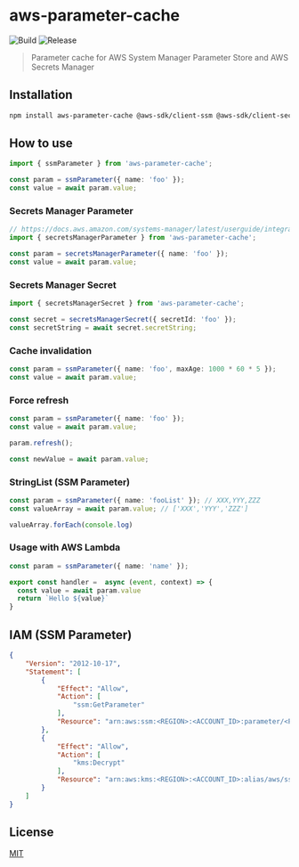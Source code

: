 # aws-parameter-cache
![Build](https://github.com/hupe1980/aws-parameter-cache/workflows/build/badge.svg)
![Release](https://github.com/hupe1980/aws-parameter-cache/workflows/release/badge.svg)

> Parameter cache for AWS System Manager Parameter Store and AWS Secrets Manager

## Installation

```bash
npm install aws-parameter-cache @aws-sdk/client-ssm @aws-sdk/client-secrets-manager
```

## How to use

```typescript
import { ssmParameter } from 'aws-parameter-cache';

const param = ssmParameter({ name: 'foo' });
const value = await param.value;
```

### Secrets Manager Parameter

```typescript
// https://docs.aws.amazon.com/systems-manager/latest/userguide/integration-ps-secretsmanager.html
import { secretsManagerParameter } from 'aws-parameter-cache';

const param = secretsManagerParameter({ name: 'foo' });
const value = await param.value;
```
### Secrets Manager Secret

```typescript
import { secretsManagerSecret } from 'aws-parameter-cache';

const secret = secretsManagerSecret({ secretId: 'foo' });
const secretString = await secret.secretString;
```

### Cache invalidation

```typescript
const param = ssmParameter({ name: 'foo', maxAge: 1000 * 60 * 5 });
const value = await param.value;
```

### Force refresh

```typescript
const param = ssmParameter({ name: 'foo' });
const value = await param.value;

param.refresh();

const newValue = await param.value;
```

### StringList (SSM Parameter)
```typescript
const param = ssmParameter({ name: 'fooList' }); // XXX,YYY,ZZZ
const valueArray = await param.value; // ['XXX','YYY','ZZZ']

valueArray.forEach(console.log)
```

### Usage with AWS Lambda
```typescript
const param = ssmParameter({ name: 'name' });

export const handler =  async (event, context) => {
  const value = await param.value
  return `Hello ${value}`
}

```

## IAM (SSM Parameter)
```json
{
    "Version": "2012-10-17",
    "Statement": [
        {
            "Effect": "Allow",
            "Action": [
                "ssm:GetParameter"
            ],
            "Resource": "arn:aws:ssm:<REGION>:<ACCOUNT_ID>:parameter/<PARAMETER_NAME>"
        },
        {
            "Effect": "Allow",
            "Action": [
                "kms:Decrypt"
            ],
            "Resource": "arn:aws:kms:<REGION>:<ACCOUNT_ID>:alias/aws/ssm"
        }
    ]
}
```

## License

[MIT](LICENSE)
